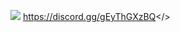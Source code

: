 ![](https://cdn.discordapp.com/attachments/1127744068693282877/1130698467577188382/MOTD-MORDHAU.png)
<a id="Serveur discord Multi Gaming français - Rejoins nous !">https://discord.gg/gEyThGXzBQ</>
